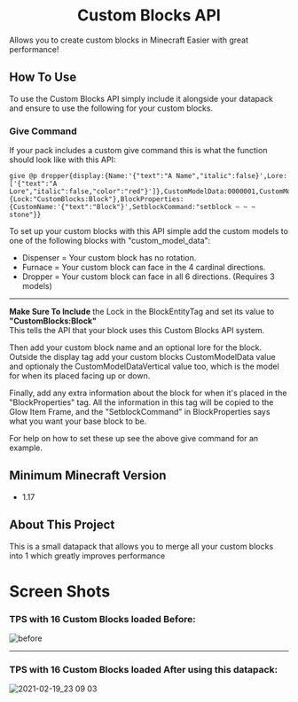 <h1 align="center">Custom Blocks API</h1>

  Allows you to create custom blocks in Minecraft Easier with great performance!                                                                                   

## How To Use
To use the Custom Blocks API simply include it alongside your datapack and ensure to use the following for your custom blocks.

### Give Command
If your pack includes a custom give command this is what the function should look like with this API:
```mcfunction
give @p dropper{display:{Name:'{"text":"A Name","italic":false}',Lore:['{"text":"A Lore","italic":false,"color":"red"}']},CustomModelData:0000001,CustomModelDataVertical:0000002,BlockEntityTag:{Lock:"CustomBlocks:Block"},BlockProperties:{CustomName:'{"text":"Block"}',SetblockCommand:"setblock ~ ~ ~ stone"}}
```
<!--<p align="center">You first put your placer block (Must be: Furnace, Dropper, or Dispenser as non rotating block) then spcify its properites like the display name, an option lore, the custom model data value, the lock <b>Must be CustomBlocks:Block</b> which tells the pack that its a custom block, then inside "BlockProperties" you add any extra info<br> to give the armor stand and set the base block for when placed in the world.</p>-->

To set up your custom blocks with this API simple add the custom models to one of the following blocks with "custom_model_data":

* Dispenser = Your custom block has no rotation.
* Furnace = Your custom block can face in the 4 cardinal directions.
* Dropper = Your custom block can face in all 6 directions. (Requires 3 models)

<hr>

<b>Make Sure To Include</b> the Lock in the BlockEntityTag and set its value to <b>"CustomBlocks:Block"</b><br>
This tells the API that your block uses this Custom Blocks API system.

Then add your custom block name and an optional lore for the block. Outside the display tag add your custom blocks CustomModelData value and optionaly the CustomModelDataVertical value too, which is the model for when its placed facing up or down.

Finally, add any extra information about the block for when it's placed in the "BlockProperties" tag. All the information in this tag will be copied to the Glow Item Frame, and the "SetblockCommand" in BlockProperties says what you want your base block to be.

For help on how to set these up see the above give command for an example.

## Minimum Minecraft Version

* 1.17

## About This Project

This is a small datapack that allows you to merge all your custom blocks into 1 which greatly improves performance

# Screen Shots

### TPS with 16 Custom Blocks loaded Before:
![before](https://user-images.githubusercontent.com/18742837/108583496-b14ae780-7331-11eb-8714-2c579de636e3.png)

<hr>

### TPS with 16 Custom Blocks loaded After using this datapack:
![2021-02-19_23 09 03](https://user-images.githubusercontent.com/18742837/108583497-b445d800-7331-11eb-883c-6cede3e5ec75.png)
